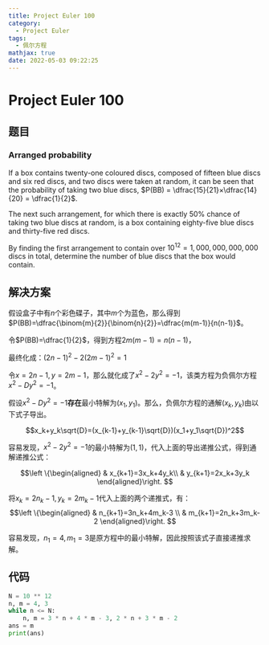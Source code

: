```yaml
---
title: Project Euler 100
category:
  - Project Euler
tags:
  - 佩尔方程
mathjax: true
date: 2022-05-03 09:22:25
---
```



<escape><!-- more --></escape>

# Project Euler 100

## 题目

### Arranged probability

If a box contains twenty-one coloured discs, composed of fifteen blue discs and six red discs, and two discs were taken at random, it can be seen that the probability of taking two blue discs, $P(BB) = \dfrac{15}{21}×\dfrac{14}{20} = \dfrac{1}{2}$.

The next such arrangement, for which there is exactly $50\%$ chance of taking two blue discs at random, is a box containing eighty-five blue discs and thirty-five red discs.

By finding the first arrangement to contain over $10^{12} = 1,000,000,000,000$ discs in total, determine the number of blue discs that the box would contain.

## 解决方案

假设盒子中有$n$个彩色碟子，其中$m$个为蓝色，那么得到$P(BB)=\dfrac{\binom{m}{2}}{\binom{n}{2}}=\dfrac{m(m-1)}{n(n-1)}$。

令$P(BB)=\dfrac{1}{2}$，得到方程$2m(m-1)=n(n-1)$，

最终化成：$(2n-1)^2-2(2m-1)^2=1$

令$x=2n-1,y=2m-1$，那么就化成了$x^2-2y^2=-1$，该类方程为负佩尔方程$x^2-Dy^2=-1$。

假设$x^2-Dy^2=-1$**存在**最小特解为$(x_1,y_1)$。那么，负佩尔方程的通解$(x_k,y_k)$由以下式子导出。

$$x_k+y_k\sqrt{D}=(x_{k-1}+y_{k-1}\sqrt{D})(x_1+y_1\sqrt{D})^2$$

容易发现，$x^2-2y^2=-1$的最小特解为$(1,1)$，代入上面的导出递推公式，得到通解递推公式：

$$\left \{\begin{aligned}
  & x_{k+1}=3x_k+4y_k\\
  & y_{k+1}=2x_k+3y_k
\end{aligned}\right.
$$

将$x_k=2n_k-1,y_k=2m_k-1$代入上面的两个递推式，有：
$$\left \{\begin{aligned}
  & n_{k+1}=3n_k+4m_k-3 \\
  & m_{k+1}=2n_k+3m_k-2
\end{aligned}\right.
$$

容易发现，$n_1=4,m_1=3$是原方程中的最小特解，因此按照该式子直接递推求解。

## 代码

```py
N = 10 ** 12
n, m = 4, 3
while n <= N:
    n, m = 3 * n + 4 * m - 3, 2 * n + 3 * m - 2
ans = m
print(ans)

```
